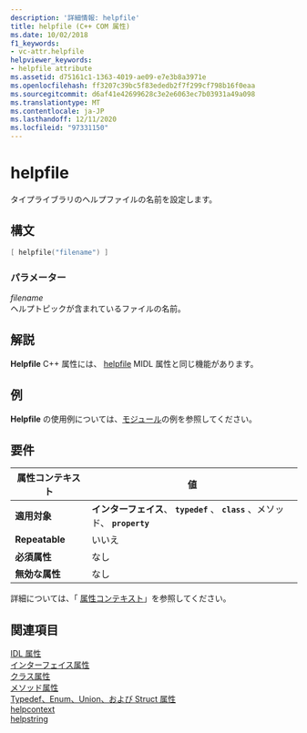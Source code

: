 ```yaml
---
description: '詳細情報: helpfile'
title: helpfile (C++ COM 属性)
ms.date: 10/02/2018
f1_keywords:
- vc-attr.helpfile
helpviewer_keywords:
- helpfile attribute
ms.assetid: d75161c1-1363-4019-ae09-e7e3b8a3971e
ms.openlocfilehash: ff3207c39bc5f83ededb2f7f299cf798b16f0eaa
ms.sourcegitcommit: d6af41e42699628c3e2e6063ec7b03931a49a098
ms.translationtype: MT
ms.contentlocale: ja-JP
ms.lasthandoff: 12/11/2020
ms.locfileid: "97331150"
---
```

# <a name="helpfile"></a>helpfile

タイプライブラリのヘルプファイルの名前を設定します。

## <a name="syntax"></a>構文

```cpp
[ helpfile("filename") ]
```

### <a name="parameters"></a>パラメーター

*filename*<br/>
ヘルプトピックが含まれているファイルの名前。

## <a name="remarks"></a>解説

**Helpfile** C++ 属性には、 [helpfile](/windows/win32/Midl/helpfile) MIDL 属性と同じ機能があります。

## <a name="example"></a>例

**Helpfile** の使用例については、[モジュール](module-cpp.md)の例を参照してください。

## <a name="requirements"></a>要件

| 属性コンテキスト | 値 |
|-|-|
|**適用対象**|**インターフェイス**、 **`typedef`** 、 **`class`** 、メソッド、 **`property`**|
|**Repeatable**|いいえ|
|**必須属性**|なし|
|**無効な属性**|なし|

詳細については、「 [属性コンテキスト](cpp-attributes-com-net.md#contexts)」を参照してください。

## <a name="see-also"></a>関連項目

[IDL 属性](idl-attributes.md)<br/>
[インターフェイス属性](interface-attributes.md)<br/>
[クラス属性](class-attributes.md)<br/>
[メソッド属性](method-attributes.md)<br/>
[Typedef、Enum、Union、および Struct 属性](typedef-enum-union-and-struct-attributes.md)<br/>
[helpcontext](helpcontext.md)<br/>
[helpstring](helpstring.md)
